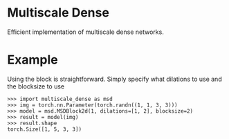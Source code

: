 # Multiscale Dense
Efficient implementation of multiscale dense networks.

# Example
Using the block is straightforward. Simply specify what dilations to use and the blocksize to use

    >>> import multiscale_dense as msd
    >>> img = torch.nn.Parameter(torch.randn((1, 1, 3, 3)))
    >>> model = msd.MSDBlock2d(1, dilations=[1, 2], blocksize=2)
    >>> result = model(img)
    >>> result.shape
    torch.Size([1, 5, 3, 3])
